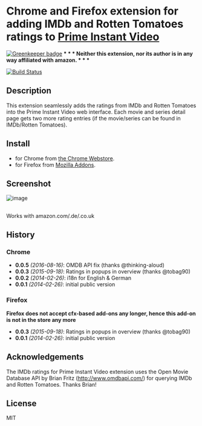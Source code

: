 # Chrome and Firefox extension for adding IMDb and Rotten Tomatoes ratings to [Prime Instant Video](https://www.amazon.com)

[![Greenkeeper badge](https://badges.greenkeeper.io/joscha/prime-ratings.svg)](https://greenkeeper.io/)
__* * * Neither this extension, nor its author is in any way affiliated with amazon. * * *__

[![Build Status](https://travis-ci.org/joscha/prime-ratings.svg)](https://travis-ci.org/joscha/prime-ratings)

## Description
This extension seamlessly adds the ratings from IMDb and Rotten Tomatoes into the Prime Instant Video web interface.
Each movie and series detail page gets two more rating entries (if the movie/series can be found in IMDb/Rotten Tomatoes).

## Install

* for Chrome from [the Chrome Webstore](https://chrome.google.com/webstore/detail/pfnkplljjpbbbclllghfeakdlfcldpfj).
* for Firefox from [Mozilla Addons](https://addons.mozilla.org/de/firefox/addon/prime-ratings/).


## Screenshot

![image](https://raw.github.com/joscha/prime-ratings/master/artwork/screenshot.png)

##
Works with amazon.com/.de/.co.uk

## History
### Chrome
* **0.0.5** _(2016-08-16)_: OMDB API fix (thanks @thinking-aloud)
* **0.0.3** _(2015-09-18)_: Ratings in popups in overview (thanks @tobag90)
* **0.0.2** _(2014-02-26)_: i18n for English & German
* **0.0.1** _(2014-02-26)_: initial public version

### Firefox
**Firefox does not accept cfx-based add-ons any longer, hence this add-on is not in the store any more**
* **0.0.3** _(2015-09-18)_: Ratings in popups in overview (thanks @tobag90)
* **0.0.1** _(2014-02-26)_: initial public version

## Acknowledgements
The IMDb ratings for Prime Instant Video extension uses the Open Movie Database API by Brian Fritz (http://www.omdbapi.com/) for querying IMDb and Rotten Tomatoes. Thanks Brian!

## License
MIT

